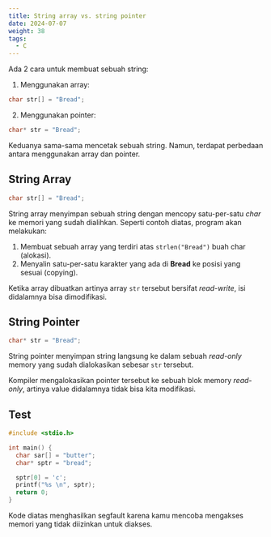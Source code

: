 ```yaml
---
title: String array vs. string pointer
date: 2024-07-07
weight: 38
tags:
  - C
---
```


Ada 2 cara untuk membuat sebuah string:

1. Menggunakan array:
```c
char str[] = "Bread";
```

2. Menggunakan pointer:
```c
char* str = "Bread";
```

Keduanya sama-sama mencetak sebuah string. Namun, terdapat perbedaan antara menggunakan array dan pointer.

## String Array

```c
char str[] = "Bread";
```

String array menyimpan sebuah string dengan mencopy satu-per-satu *char* ke memori yang sudah dialihkan. Seperti contoh diatas, program akan melakukan:

1. Membuat sebuah array yang terdiri atas `strlen("Bread")` buah char (alokasi).
2. Menyalin satu-per-satu karakter yang ada di **Bread** ke posisi yang sesuai (copying).

Ketika array dibuatkan artinya array `str` tersebut bersifat *read-write*, isi didalamnya bisa dimodifikasi.

## String Pointer

```c
char* str = "Bread";
```

String pointer menyimpan string langsung ke dalam sebuah *read-only* memory yang sudah dialokasikan sebesar `str` tersebut.

Kompiler mengalokasikan pointer tersebut ke sebuah blok memory *read-only*, artinya value didalamnya tidak bisa kita modifikasi.

## Test

```c
#include <stdio.h>

int main() {
  char sar[] = "butter";
  char* sptr = "bread";

  sptr[0] = 'c';
  printf("%s \n", sptr);
  return 0;
}
```

Kode diatas menghasilkan segfault karena kamu mencoba mengakses memori yang tidak diizinkan untuk diakses.